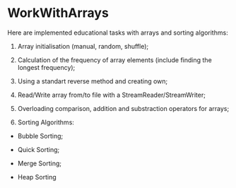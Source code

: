 # WorkWithArrays

  Here are implemented educational tasks with arrays and sorting algorithms:

  1) Array initialisation (manual, random, shuffle);
  
  2) Calculation of the frequency of array elements (include finding the longest frequency);

  3) Using a standart reverse method and creating own;

  4) Read/Write array from/to file with a StreamReader/StreamWriter;

  5) Overloading comparison, addition and substraction operators for arrays;

  6) Sorting Algorithms:

  - Bubble Sorting;

  - Quick Sorting;

  - Merge Sorting;

  - Heap Sorting